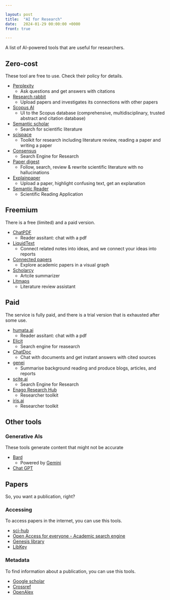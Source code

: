 ```yaml
---

layout: post
title:  "AI for Research"
date:   2024-01-29 00:00:00 +0000
front: true

---
```


A list of AI-powered tools that are useful for researchers.

## Zero-cost

These tool are free to use. Check their policy for details.

- [Perplexity](https://www.perplexity.ai/)
	- Ask questions and get answers with citations
- [Research rabbit](https://researchrabbitapp.com)
	- Upload papers and investigates its connections with other papers
- [Scopus AI](https://www.elsevier.com/products/scopus/scopus-ai)
	- UI to the Scopus database (comprehensive, multidisciplinary, trusted abstract and citation database)
- [Semantic scholar](https://www.semanticscholar.org/)
	- Search for scientific literature
- [scispace](https://scispace.com/)
	- Toolkit for research including literature review, reading a paper and writing a paper
- [Consensus](https://consensus.app)
	- Search Engine for Research
- [Paper digest](https://www.paperdigest.org)
	- Follow, search, review & rewrite scientific literature with no hallucinations
- [Explainpaper](https://www.explainpaper.com)
	- Upload a paper, highlight confusing text, get an explanation
- [Semantic Reader](https://www.semanticscholar.org/product/semantic-reader)
	- Scientific Reading Application

## Freemium

There is a free (limited) and a paid version. 

- [ChatPDF](https://www.chatpdf.com/)
	- Reader assitant: chat with a pdf
- [LiquidText](https://www.liquidtext.net/)
	- Connect related notes into ideas, and we connect your ideas into reports
- [Connected papers](https://www.connectedpapers.com)
	- Explore academic papers in a visual graph
- [Scholarcy](https://www.scholarcy.com/)
	- Artcile summarizer
- [Litmaps](https://www.litmaps.com/)
	- Literature review assistant

## Paid

The service is fully paid, and there is a trial version that is exhausted after some use.

- [humata.ai](https://www.humata.ai/)
	- Reader assitant: chat with a pdf
- [Elicit](https://elicit.com/)
	- Search engine for reasearch
- [ChatDoc](https://chatdoc.com)
	- Chat with documents and get instant answers with cited sources
- [genei](https://www.genei.io/)
	- Summarise background reading and produce blogs, articles, and reports
- [scite.ai](https://scite.ai/assistant)
	- Search Engine for Research
- [Enago Research Hub](https://www.enago.com/researcher-hub/)
	- Researcher toolkit
- [iris.ai](https://iris.ai)
	- Researcher toolkit

## Other tools

### Generative AIs

These tools generate content that might not be accurate

- [Bard](https://bard.google.com/chat)
	- Powered by [Gemini](https://deepmind.google/technologies/gemini)
- [Chat GPT](https://chat.openai.com/)

## Papers

So, you want a publication, right?

### Accessing

To access papers in the internet, you can use this tools.

- [sci-hub](https://sci-hub.41610.org/)
- [Open Access for everyone - Academic search engine](https://oa.mg/)
- [Genesis library](https://libgen.li/)
- [LibKey](https://libkey.io/)

### Metadata

To find information about a publication, you can use this tools.

- [Google scholar](https://scholar.google.com/)
- [Crossref](https://www.crossref.org/)
- [OpenAlex](https://openalex.org)

